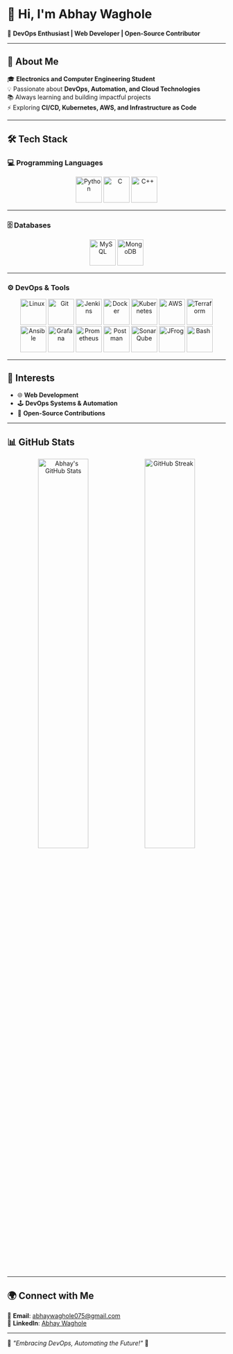 # 👋 Hi, I'm Abhay Waghole  

🚀 **DevOps Enthusiast | Web Developer | Open-Source Contributor**  

---

## 🌟 About Me  
🎓 **Electronics and Computer Engineering Student**   
💡 Passionate about **DevOps, Automation, and Cloud Technologies**  
📚 Always learning and building impactful projects  
⚡ Exploring **CI/CD, Kubernetes, AWS, and Infrastructure as Code**  

---

## 🛠️ Tech Stack  

### 💻 Programming Languages  
<p align="center">
  <img src="https://cdn.jsdelivr.net/gh/devicons/devicon/icons/python/python-original.svg" width="60" title="Python" />
  <img src="https://cdn.jsdelivr.net/gh/devicons/devicon/icons/c/c-original.svg" width="60" title="C" />
  <img src="https://cdn.jsdelivr.net/gh/devicons/devicon/icons/cplusplus/cplusplus-original.svg" width="60" title="C++" />
</p>

---

### 🗄️ Databases  
<p align="center">
  <img src="https://cdn.jsdelivr.net/gh/devicons/devicon/icons/mysql/mysql-original.svg" width="60" title="MySQL" />
  <img src="https://cdn.jsdelivr.net/gh/devicons/devicon/icons/mongodb/mongodb-original.svg" width="60" title="MongoDB" />
</p>

---

### ⚙️ DevOps & Tools  
<p align="center">
  <img src="https://cdn.jsdelivr.net/gh/devicons/devicon/icons/linux/linux-original.svg" width="60" title="Linux" />
  <img src="https://cdn.jsdelivr.net/gh/devicons/devicon/icons/git/git-original.svg" width="60" title="Git" />
  <img src="https://cdn.jsdelivr.net/gh/devicons/devicon/icons/jenkins/jenkins-original.svg" width="60" title="Jenkins" />
  <img src="https://cdn.jsdelivr.net/gh/devicons/devicon/icons/docker/docker-original.svg" width="60" title="Docker" />
  <img src="https://cdn.jsdelivr.net/gh/devicons/devicon/icons/kubernetes/kubernetes-plain.svg" width="60" title="Kubernetes" />
  <img src="https://cdn.jsdelivr.net/gh/devicons/devicon/icons/amazonwebservices/amazonwebservices-original.svg" width="60" title="AWS" />
  <img src="https://cdn.jsdelivr.net/gh/devicons/devicon/icons/terraform/terraform-original.svg" width="60" title="Terraform" />
  <img src="https://cdn.jsdelivr.net/gh/devicons/devicon/icons/ansible/ansible-original.svg" width="60" title="Ansible" />
  <img src="https://cdn.jsdelivr.net/gh/devicons/devicon/icons/grafana/grafana-original.svg" width="60" title="Grafana" />
  <img src="https://cdn.jsdelivr.net/gh/devicons/devicon/icons/prometheus/prometheus-original.svg" width="60" title="Prometheus" />
  <img src="https://cdn.jsdelivr.net/gh/devicons/devicon/icons/postman/postman-original.svg" width="60" title="Postman" />
  <img src="https://cdn.jsdelivr.net/gh/devicons/devicon/icons/sonarqube/sonarqube-original.svg" width="60" title="SonarQube" />
  <img src="https://cdn.jsdelivr.net/gh/devicons/devicon/icons/jfrog/jfrog-original.svg" width="60" title="JFrog" />
  <img src="https://cdn.jsdelivr.net/gh/devicons/devicon/icons/bash/bash-original.svg" width="60" title="Bash" />
</p>

---

## 🎯 Interests  
- 🌐 **Web Development**  
- 🕹️ **DevOps Systems & Automation**  
- 🔧 **Open-Source Contributions**  

---

## 📊 GitHub Stats  

<p align="center">
  <img src="https://github-readme-stats.vercel.app/api?username=abhaywaghole&show_icons=true&theme=radical" alt="Abhay's GitHub Stats" width="48%" />
  <img src="https://github-readme-streak-stats.herokuapp.com/?user=abhaywaghole&theme=radical" alt="GitHub Streak" width="48%" />
</p>

---

## 🌍 Connect with Me  
📩 **Email**: [abhaywaghole075@gmail.com](mailto:abhaywaghole075@gmail.com)  
🔗 **LinkedIn**: [Abhay Waghole](https://www.linkedin.com/in/abhay-waghole-5ba677243)  

---

🚀 *"Embracing DevOps, Automating the Future!"* 🚀  
